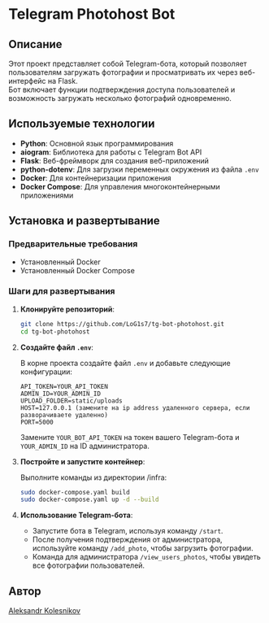 # Telegram Photohost Bot

## Описание

Этот проект представляет собой Telegram-бота, который позволяет пользователям загружать фотографии и просматривать их через веб-интерфейс на Flask. \
Бот включает функции подтверждения доступа пользователей и возможность загружать несколько фотографий одновременно.

## Используемые технологии

- **Python**: Основной язык программирования
- **aiogram**: Библиотека для работы с Telegram Bot API
- **Flask**: Веб-фреймворк для создания веб-приложений
- **python-dotenv**: Для загрузки переменных окружения из файла `.env`
- **Docker**: Для контейнеризации приложения
- **Docker Compose**: Для управления многоконтейнерными приложениями

## Установка и развертывание

### Предварительные требования

- Установленный Docker
- Установленный Docker Compose

### Шаги для развертывания

1. **Клонируйте репозиторий**:

   ```bash
   git clone https://github.com/LoG1s7/tg-bot-photohost.git
   cd tg-bot-photohost
   ```

2. **Создайте файл `.env`**:

   В корне проекта создайте файл `.env` и добавьте следующие конфигурации:

   ```plaintext
   API_TOKEN=YOUR_API_TOKEN
   ADMIN_ID=YOUR_ADMIN_ID
   UPLOAD_FOLDER=static/uploads
   HOST=127.0.0.1 (замените на ip address удаленного сервера, если разворачиваете удаленно)
   PORT=5000
   ```

   Замените `YOUR_BOT_API_TOKEN` на токен вашего Telegram-бота и `YOUR_ADMIN_ID` на ID администратора.

3. **Постройте и запустите контейнер**:

   Выполните команды из директории /infra:

   ```bash
   sudo docker-compose.yaml build
   sudo docker-compose.yaml up -d --build
   ```

4. **Использование Telegram-бота**:

   - Запустите бота в Telegram, используя команду `/start`.
   - После получения подтверждения от администратора, используйте команду `/add_photo`, чтобы загрузить фотографии.
   - Команда для администратора `/view_users_photos`, чтобы увидеть все фотографии пользователей.

## Автор
[Aleksandr Kolesnikov](https://github.com/log1s7)
